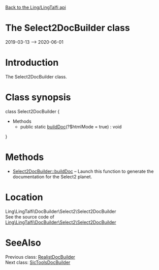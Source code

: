 [Back to the Ling/LingTalfi api](https://github.com/lingtalfi/LingTalfi/blob/master/doc/api/Ling/LingTalfi.md)



The Select2DocBuilder class
================
2019-03-13 --> 2020-06-01






Introduction
============

The Select2DocBuilder class.



Class synopsis
==============


class <span class="pl-k">Select2DocBuilder</span>  {

- Methods
    - public static [buildDoc](https://github.com/lingtalfi/LingTalfi/blob/master/doc/api/Ling/LingTalfi/DocBuilder/Select2/Select2DocBuilder/buildDoc.md)(?$htmlMode = true) : void

}






Methods
==============

- [Select2DocBuilder::buildDoc](https://github.com/lingtalfi/LingTalfi/blob/master/doc/api/Ling/LingTalfi/DocBuilder/Select2/Select2DocBuilder/buildDoc.md) &ndash; Launch this function to generate the documentation for the Select2 planet.





Location
=============
Ling\LingTalfi\DocBuilder\Select2\Select2DocBuilder<br>
See the source code of [Ling\LingTalfi\DocBuilder\Select2\Select2DocBuilder](https://github.com/lingtalfi/LingTalfi/blob/master/DocBuilder/Select2/Select2DocBuilder.php)



SeeAlso
==============
Previous class: [RealistDocBuilder](https://github.com/lingtalfi/LingTalfi/blob/master/doc/api/Ling/LingTalfi/DocBuilder/Realist/RealistDocBuilder.md)<br>Next class: [SicToolsDocBuilder](https://github.com/lingtalfi/LingTalfi/blob/master/doc/api/Ling/LingTalfi/DocBuilder/SicTools/SicToolsDocBuilder.md)<br>
